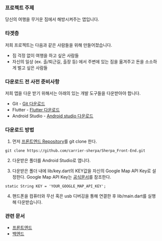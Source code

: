 ### 프로젝트 주제
당신의 여행을 무거운 짐에서 해방시켜주는 앱입니다.

### 타겟층
저희 프로젝트는 다음과 같은 사람들을 위해 만들어졌습니다.
* 짐 걱정 없이 여행을 하고 싶은 사람들
* 자신의 일상 (ex. 출/퇴근길, 출장 등) 에서 주변에 있는 짐을 옮겨주고 돈을 소소하게 벌고 싶은 사람들

### 다운로드 전 사전 준비사항
저희 앱을 다운 받기 위해서는 아래의 있는 개발 도구들을 다운받아야 합니다.
* Git - [Git 다운로드](https://git-scm.com/downloads)
* Flutter - [Flutter 다운로드](https://docs.flutter.dev/get-started/install)
* Android Studio - [Android studio 다운로드](https://developer.android.com/studio?gclid=Cj0KCQiAnNacBhDvARIsABnDa69Cn0aaU6apzzZifQpmJQM6KHK8pEEXppVxDwRDyOIygTAtoF3zw3EaAlT_EALw_wcB&gclsrc=aw.ds)

### 다운로드 방법
1. 먼저 [프론트엔드 Repository](https://github.com/carrier-sherpa/Sherpa_Front-End)를 git clone 한다.
```
git clone https://github.com/carrier-sherpa/Sherpa_Front-End.git
```

2. 다운받은 폴더를 Android Studio로 엽니다.

3. 다운받은 폴더 내에 lib/key.dart의 KEY값을 자신의 Google Map API Key로 설정한다.
Google Map API Key는 [공식문서](https://developers.google.com/maps/get-started)를 참조한다.
   
```
static String KEY = 'YOUR_GOOGLE_MAP_API_KEY';
```

4. 핸드폰을 컴퓨터와 무선 혹은 usb 디버깅을 통해 연결한 후 lib/main.dart를 실행해 다운받습니다.

### 관련 문서
* [프론트엔드](https://github.com/carrier-sherpa/Sherpa_Front-End)
* [백엔드](https://github.com/carrier-sherpa/Sherpa)



<!--

**Here are some ideas to get you started:**

🙋‍♀️ A short introduction - what is your organization all about?
🌈 Contribution guidelines - how can the community get involved?
👩‍💻 Useful resources - where can the community find your docs? Is there anything else the community should know?
🍿 Fun facts - what does your team eat for breakfast?
🧙 Remember, you can do mighty things with the power of [Markdown](https://docs.github.com/github/writing-on-github/getting-started-with-writing-and-formatting-on-github/basic-writing-and-formatting-syntax)
-->
